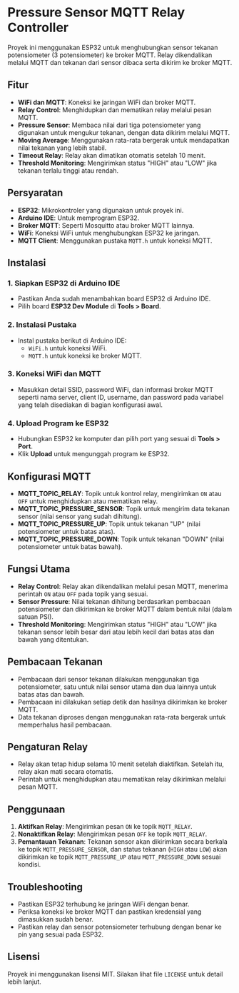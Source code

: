 # Pressure Sensor MQTT Relay Controller

Proyek ini menggunakan ESP32 untuk menghubungkan sensor tekanan potensiometer (3 potensiometer) ke broker MQTT. Relay dikendalikan melalui MQTT dan tekanan dari sensor dibaca serta dikirim ke broker MQTT.

## Fitur

- **WiFi dan MQTT**: Koneksi ke jaringan WiFi dan broker MQTT.
- **Relay Control**: Menghidupkan dan mematikan relay melalui pesan MQTT.
- **Pressure Sensor**: Membaca nilai dari tiga potensiometer yang digunakan untuk mengukur tekanan, dengan data dikirim melalui MQTT.
- **Moving Average**: Menggunakan rata-rata bergerak untuk mendapatkan nilai tekanan yang lebih stabil.
- **Timeout Relay**: Relay akan dimatikan otomatis setelah 10 menit.
- **Threshold Monitoring**: Mengirimkan status "HIGH" atau "LOW" jika tekanan terlalu tinggi atau rendah.

## Persyaratan

- **ESP32**: Mikrokontroler yang digunakan untuk proyek ini.
- **Arduino IDE**: Untuk memprogram ESP32.
- **Broker MQTT**: Seperti Mosquitto atau broker MQTT lainnya.
- **WiFi**: Koneksi WiFi untuk menghubungkan ESP32 ke jaringan.
- **MQTT Client**: Menggunakan pustaka `MQTT.h` untuk koneksi MQTT.

## Instalasi

### 1. Siapkan ESP32 di Arduino IDE
   - Pastikan Anda sudah menambahkan board ESP32 di Arduino IDE.
   - Pilih board **ESP32 Dev Module** di **Tools > Board**.

### 2. Instalasi Pustaka
   - Instal pustaka berikut di Arduino IDE:
     - `WiFi.h` untuk koneksi WiFi.
     - `MQTT.h` untuk koneksi ke broker MQTT.

### 3. Koneksi WiFi dan MQTT
   - Masukkan detail SSID, password WiFi, dan informasi broker MQTT seperti nama server, client ID, username, dan password pada variabel yang telah disediakan di bagian konfigurasi awal.

### 4. Upload Program ke ESP32
   - Hubungkan ESP32 ke komputer dan pilih port yang sesuai di **Tools > Port**.
   - Klik **Upload** untuk mengunggah program ke ESP32.

## Konfigurasi MQTT

- **MQTT_TOPIC_RELAY**: Topik untuk kontrol relay, mengirimkan `ON` atau `OFF` untuk menghidupkan atau mematikan relay.
- **MQTT_TOPIC_PRESSURE_SENSOR**: Topik untuk mengirim data tekanan sensor (nilai sensor yang sudah dihitung).
- **MQTT_TOPIC_PRESSURE_UP**: Topik untuk tekanan "UP" (nilai potensiometer untuk batas atas).
- **MQTT_TOPIC_PRESSURE_DOWN**: Topik untuk tekanan "DOWN" (nilai potensiometer untuk batas bawah).

## Fungsi Utama

- **Relay Control**: Relay akan dikendalikan melalui pesan MQTT, menerima perintah `ON` atau `OFF` pada topik yang sesuai.
- **Sensor Pressure**: Nilai tekanan dihitung berdasarkan pembacaan potensiometer dan dikirimkan ke broker MQTT dalam bentuk nilai (dalam satuan PSI).
- **Threshold Monitoring**: Mengirimkan status "HIGH" atau "LOW" jika tekanan sensor lebih besar dari atau lebih kecil dari batas atas dan bawah yang ditentukan.

## Pembacaan Tekanan

- Pembacaan dari sensor tekanan dilakukan menggunakan tiga potensiometer, satu untuk nilai sensor utama dan dua lainnya untuk batas atas dan bawah.
- Pembacaan ini dilakukan setiap detik dan hasilnya dikirimkan ke broker MQTT.
- Data tekanan diproses dengan menggunakan rata-rata bergerak untuk memperhalus hasil pembacaan.

## Pengaturan Relay

- Relay akan tetap hidup selama 10 menit setelah diaktifkan. Setelah itu, relay akan mati secara otomatis.
- Perintah untuk menghidupkan atau mematikan relay dikirimkan melalui pesan MQTT.

## Penggunaan

1. **Aktifkan Relay**: Mengirimkan pesan `ON` ke topik `MQTT_RELAY`.
2. **Nonaktifkan Relay**: Mengirimkan pesan `OFF` ke topik `MQTT_RELAY`.
3. **Pemantauan Tekanan**: Tekanan sensor akan dikirimkan secara berkala ke topik `MQTT_PRESSURE_SENSOR`, dan status tekanan (`HIGH` atau `LOW`) akan dikirimkan ke topik `MQTT_PRESSURE_UP` atau `MQTT_PRESSURE_DOWN` sesuai kondisi.

## Troubleshooting

- Pastikan ESP32 terhubung ke jaringan WiFi dengan benar.
- Periksa koneksi ke broker MQTT dan pastikan kredensial yang dimasukkan sudah benar.
- Pastikan relay dan sensor potensiometer terhubung dengan benar ke pin yang sesuai pada ESP32.

## Lisensi

Proyek ini menggunakan lisensi MIT. Silakan lihat file `LICENSE` untuk detail lebih lanjut.
